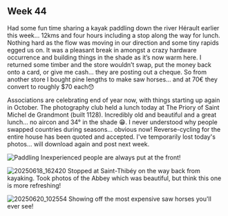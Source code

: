 ## Week 44
Had some fun time sharing a kayak paddling down the river Hérault earlier this week… 12kms and four hours including a stop along the way for lunch. Nothing hard as the flow was moving in our direction and some tiny rapids egged us on. It was a pleasant break in amongst a crazy hardware occurrence and building things in the shade as it’s now warm here. I returned some timber and the store wouldn’t swap, put the money back onto a card, or give me cash… they are posting out a cheque. So from another store I bought pine lengths to make saw horses… and at 70€ they convert to roughly $70 each😯

Associations are celebrating end of year now, with things starting up again in October. The photography club held a lunch today at The Priory of Saint Michel de Grandmont (built 1128). Incredibly old and beautiful and a great lunch… no aircon and 34° in the shade 😁. I never understood why people swapped countries during seasons… obvious now! Reverse-cycling for the entire house has been quoted and accepted. I've temporarily lost today's photos... will download again and post next week.

![Paddling](https://github.com/user-attachments/assets/2c96a385-634a-47aa-ad6f-cb58071e6922)
Inexperienced people are always put at the front!

![20250618_162420](https://github.com/user-attachments/assets/067f0134-b79b-4daa-9939-8edc2ca5bb58)
Stopped at Saint-Thibéy on the way back from kayaking. Took photos of the Abbey which was beautiful, but think this one is more refreshing!

![20250620_102554](https://github.com/user-attachments/assets/b9daf68f-e6ff-4ce4-b57d-6f0df3cea0d9)
Showing off the most expensive saw horses you'll ever see!
